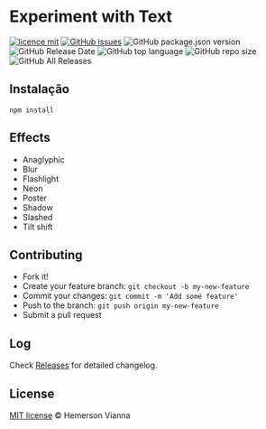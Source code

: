 # Experiment with Text

[![licence mit](https://img.shields.io/badge/license-MIT-blue.svg?style=flat-square)](http://hemersonvianna.mit-license.org/)
[![GitHub issues](https://img.shields.io/github/issues/org-victorinox/experiment-css-text.svg)](https://github.com/org-victorinox/experiment-css-text/issues)
![GitHub package.json version](https://img.shields.io/github/package-json/v/org-victorinox/experiment-css-text.svg)
![GitHub Release Date](https://img.shields.io/github/release-date/org-victorinox/experiment-css-text.svg)
![GitHub top language](https://img.shields.io/github/languages/top/org-victorinox/experiment-css-text.svg)
![GitHub repo size](https://img.shields.io/github/repo-size/org-victorinox/experiment-css-text.svg)
![GitHub All Releases](https://img.shields.io/github/downloads/org-victorinox/experiment-css-text/total.svg)

## Instalação

```
npm install
```

## Effects

- Anaglyphic
- Blur
- Flashlight
- Neon
- Poster
- Shadow
- Slashed
- Tilt shift

## Contributing

- Fork it!
- Create your feature branch: `git checkout -b my-new-feature`
- Commit your changes: `git commit -m 'Add some feature'`
- Push to the branch: `git push origin my-new-feature`
- Submit a pull request

## Log

Check [Releases](https://github.com/org-victorinox/experiment-css-text/releases) for detailed changelog.

## License

[MIT license](http://hemersonvianna.mit-license.org/) © Hemerson Vianna
